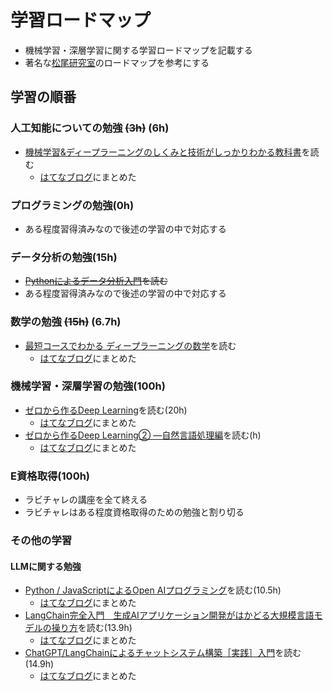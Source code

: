 # 学習ロードマップ
- 機械学習・深層学習に関する学習ロードマップを記載する
- 著名な[松尾研究室](https://weblab.t.u-tokyo.ac.jp/%E4%BA%BA%E5%B7%A5%E7%9F%A5%E8%83%BD%E3%83%BB%E6%B7%B1%E5%B1%A4%E5%AD%A6%E7%BF%92%E3%82%92%E5%AD%A6%E3%81%B6%E3%81%9F%E3%82%81%E3%81%AE%E3%83%AD%E3%83%BC%E3%83%89%E3%83%9E%E3%83%83%E3%83%97/#title_2_b)のロードマップを参考にする

## 学習の順番
### 人工知能についての勉強 ~~(3h)~~ (6h)
- [機械学習&ディープラーニングのしくみと技術がしっかりわかる教科書](https://amzn.to/3Runwqd)を読む
  - [はてなブログ](https://sonic1216.hatenablog.com/entry/2023/10/06/215431_3)にまとめた

### プログラミングの勉強(0h)
- ある程度習得済みなので後述の学習の中で対応する

### データ分析の勉強(15h)
- ~~[Pythonによるデータ分析入門](https://amzn.to/44XZdUU)を読む~~
- ある程度習得済みなので後述の学習の中で対応する

### 数学の勉強 ~~(15h)~~ (6.7h)
- [最短コースでわかる ディープラーニングの数学](https://amzn.to/3taqk1u)を読む
  - [はてなブログ](https://sonic1216.hatenablog.com/entry/2023/10/16/222720)にまとめた

### 機械学習・深層学習の勉強(100h)
- [ゼロから作るDeep Learning](https://amzn.to/3LtoZcs)を読む(20h)
  - [はてなブログ](https://sonic1216.hatenablog.com/entry/2023/11/09/210747)にまとめた
- [ゼロから作るDeep Learning② ―自然言語処理編](https://amzn.to/40M3HNJ)を読む(h)
  - [はてなブログ]()にまとめた

### E資格取得(100h)
- ラビチャレの講座を全て終える
- ラビチャレはある程度資格取得のための勉強と割り切る

### その他の学習
#### LLMに関する勉強
- [Python / JavaScriptによるOpen AIプログラミング](https://amzn.to/474784P)を読む(10.5h)
  - [はてなブログ](https://sonic1216.hatenablog.com/entry/2023/11/16/081830?_gl=1*1xxw3i9*_gcl_au*MTM5OTI4NjcwMS4xNjk2MTMwMDQz)にまとめた
- [LangChain完全入門　生成AIアプリケーション開発がはかどる大規模言語モデルの操り方](https://amzn.to/3SDVxoK)を読む(13.9h)
  - [はてなブログ](https://sonic1216.hatenablog.com/entry/2023/11/21/214325?_gl=1*1xxw3i9*_gcl_au*MTM5OTI4NjcwMS4xNjk2MTMwMDQz)にまとめた
- [ChatGPT/LangChainによるチャットシステム構築［実践］入門](https://amzn.to/3GyyeFL)を読む(14.9h)
  - [はてなブログ](https://sonic1216.hatenablog.com/)にまとめた
